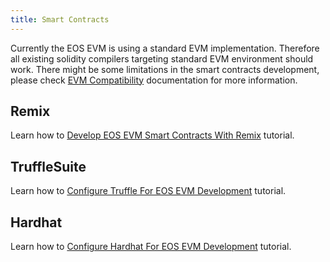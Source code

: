 ```yaml
---
title: Smart Contracts
---
```


Currently the EOS EVM is using a standard EVM implementation. Therefore all existing solidity compilers targeting standard EVM environment should work. There might be some limitations in the smart contracts development, please check [EVM Compatibility](../30_compatibility/index.md) documentation for more information.

## Remix

Learn how to [Develop EOS EVM Smart Contracts With Remix](./30_develop-with-remix.md) tutorial.

## TruffleSuite

Learn how to [Configure Truffle For EOS EVM Development](./40_develop-with-truffle.md) tutorial.

## Hardhat

Learn how to [Configure Hardhat For EOS EVM Development](./50_develop-with-hardhat.md) tutorial.
